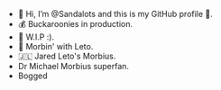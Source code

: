 - 👋 Hi, I’m @Sandalots and this is my GitHub profile 🥇.
- 💰 Buckaroonies in production.
- 🔨 W.I.P :).
- 🧛 Morbin' with Leto.
- 🇯🇱 Jared Leto's Morbius.
- Dr Michael Morbius superfan.
- Bogged


<!---
Sandalots/Sandalots is a ✨ special ✨ repository because its `README.md` (this file) appears on your GitHub profile.
You can click the Preview link to take a look at your changes.
--->
